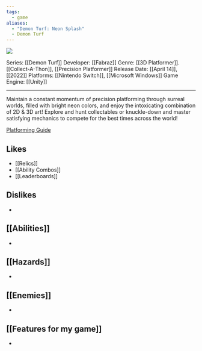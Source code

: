 ```yaml
---
tags:
  - game
aliases:
  - "Demon Turf: Neon Splash"
  - Demon Turf
---
```

<img src="https://cdn2.steamgriddb.com/thumb/c106893ee1450ebbe61e829fcf9d40cd.jpg">

Series: [[Demon Turf]]
Developer: [[Fabraz]]
Genre: [[3D Platformer]]. [[Collect-A-Thon]], [[Precision Platformer]]
Release Date: [[April 14]], [[2022]]
Platforms: [[Nintendo Switch]], [[Microsoft Windows]]
Game Engine: [[Unity]]

----

Maintain a constant momentum of precision platforming through surreal worlds, filled with bright neon colors, and enjoy the intoxicating combination of 2D & 3D art! Explore and hunt collectables or knuckle-down and master satisfying mechanics to compete for the best times across the world!

[Platforming Guide](https://www.kakuchopurei.com/2021/11/demon-turf-platforming-guide-how-to-conquer-the-underworld-with-sick-jumps/)


## Likes
* [[Relics]]
* [[Ability Combos]]
* [[Leaderboards]]

## Dislikes
* 

## [[Abilities]]
* 

## [[Hazards]]
* 

## [[Enemies]]
* 

## [[Features for my game]]
* 